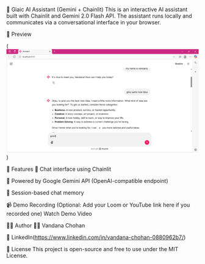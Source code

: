 🧠 Giaic AI Assistant (Gemini + Chainlit)
This is an interactive AI assistant built with Chainlit and Gemini 2.0 Flash API. The assistant runs locally and communicates via a conversational interface in your browser.

📸 Preview

(![chatbot](chatbot_chainlit.PNG))

🚀 Features
💬 Chat interface using Chainlit

🔑 Powered by Google Gemini API (OpenAI-compatible endpoint)

📜 Session-based chat memory


📹 Demo Recording
(Optional: Add your Loom or YouTube link here if you recorded one)
Watch Demo Video

🙋‍♀️ Author
👩‍💻 Vandana Chohan


💼 LinkedIn(https://www.linkedin.com/in/vandana-chohan-0880962b7/)


📝 License
This project is open-source and free to use under the MIT License.